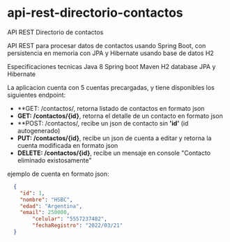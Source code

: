 # api-rest-directorio-contactos
API REST Directorio de contactos

API REST para procesar datos de contactos usando Spring Boot, con persistencia en memoria con JPA y Hibernate usando base de datos H2

Especificaciones tecnicas
Java 8
Spring boot 
Maven 
H2 database 
JPA y Hibernate

La aplicacion cuenta con 5 cuentas precargadas, y tiene disponibles los siguientes endpoint:

- **GET: /contactos/, retorna listado de contactos en formato json 
- **GET: /contactos/{id}**, retorna el detalle de un contacto en formato json
- **POST: /contactos/, recibe un json de contacto sin **'id'** (id autogenerado)
- **PUT: /contactos/{id}**, recibe un json de cuenta a editar y retorna la cuenta modificada en formato json
- **DELETE: /contactos/{id}**, recibe un mensaje en console "Contacto eliminado existosamente"

ejemplo de cuenta en formato json:

``` json
  {
    "id": 1,
    "nombre": "HSBC",
    "edad": "Argentina",
    "email": 250000,
		"celular": "5557237482",
		"fechaRegistro": "2022/03/21"
  }

